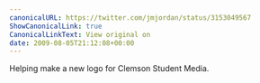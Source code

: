 ```yaml
---
canonicalURL: https://twitter.com/jmjordan/status/3153049567
ShowCanonicalLink: true
CanonicalLinkText: View original on
date: 2009-08-05T21:12:08+00:00
---
```

Helping make a new logo for Clemson Student Media.
